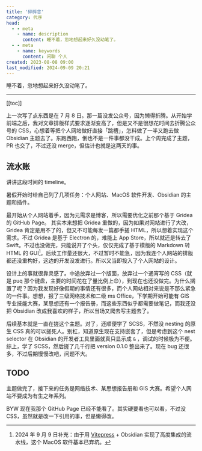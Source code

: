 ```yaml
---
title: '碎碎念'
category: 代序
head:
  - - meta
    - name: description
      content: 睡不着，忽地想起来好久没动笔了。
  - - meta
    - name: keywords
      content: 闲聊 个人
created: 2023-08-08 09:00
last_modified: 2024-09-09 20:21
---
```


睡不着，忽地想起来好久没动笔了。

---

[[toc]]

上一次写了点东西是在 7 月 8 日。那一篇没发公众号，因为懒得折腾。从开始学前端之后，我对文章排版样式要求逐渐变高了，但是又不是很想花时间去折腾公众号的 CSS，心想着等把个人网站做好直接「跳槽」，怎料做了一半又跑去做 Obsidian 主题去了。东跑西跑，倒也不是一件事都没干成。上个周完成了主题，PR 也交了，不过还没 merge，但估计也就是这两天的事。

## 流水账

讲讲这段时间的 timeline。

暑假开始时给自己列了几项任务：个人网站、MacOS 软件开发、Obsidian 的主题和插件。

最开始从个人网站着手，因为元需求是博客，所以需要优化之前那个基于 Gridea 的 GitHub Page。 其实本来想把 Gridea 重做的，因为如果对网站进行了大改，Gridea 肯定是用不了的，但又不可能每发一篇都手搓 HTML，所以想着实现这个需求。不过 Gridea 是基于 Electron 的，难能上 App Store，所以就还是转去了 Swift。不过也没做完，只能说开了个头，仅仅完成了基于模版的 Markdown 转 HTML 的 GUI[^1]。后续工作量还很大，不过暂时不能急，因为我连个人网站的排版都还没重构好，这边的开发没发进行。所以又当即投入了个人网站的设计。

设计上的事就很靠灵感了。中途放弃过一个版面，放弃过一个通宵写的 CSS（就是 puq 那个键盘，主要的时间花在了量比例上😊），到现在也还没做完。为什么搁置了呢？因为我发现好像假期的事情还有很多，而个人网站相对来说是不那么紧急的一件事。想想，报了三级网络技术和二级 ms Office，下学期开始可能有 GIS 专业技能大赛，某思想还有一个报告册，而这些东西似乎都需要做笔记，而我还没把 Obsidian 改成我喜欢的样子，所以当场又爬去写主题去了。

后续基本就是一直在搓这个主题。对了，还顺便学了 SCSS，不然没 nesting 的原生 CSS 真的可以搓死人。别杠，知道原生现在支持嵌套了，但是考虑到这个 nest selector 在 Obsidian 的开发者工具里面就真只显示成 `&` ，调试的时候极为不便。综上，学了 SCSS，然后搓了几千行把 version 0.1.0 整出来了。现在 bug 还很多，不过后期慢慢改吧，问题不大。

## TODO

主题做完了，接下来的任务是网络技术、某思想报告册和 GIS 大赛。希望个人网站不要成为有生之年系列。

BYW 现在我那个 GitHub Page 已经不能看了。其实硬要看也可以看，不过没 CSS，虽然就是改一下引用的事，但是懒得改。

[^1]: 2024 年 9 月 9 日补充：由于用 [Vitepress](https://vitepress.dev/) + Obsidian 实现了高度集成的流水线，这个 MacOS 软件基本已弃坑。

